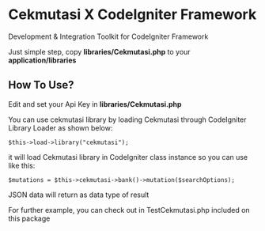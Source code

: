 # Cekmutasi X CodeIgniter Framework
Development &amp; Integration Toolkit for CodeIgniter Framework

Just simple step, copy **libraries/Cekmutasi.php** to your **application/libraries**

## How To Use?

Edit and set your Api Key in **libraries/Cekmutasi.php**

You can use cekmutasi library by loading Cekmutasi through CodeIgniter Library Loader as shown below:

<pre><code>$this-&gt;load-&gt;library(&quot;cekmutasi&quot;);</code></pre>

it will load Cekmutasi library in CodeIgniter class instance so you can use like this:

<pre><code>$mutations = $this-&gt;cekmutasi-&gt;bank()-&gt;mutation($searchOptions);</code></pre>

JSON data will return as data type of result

For further example, you can check out in TestCekmutasi.php included on this package
